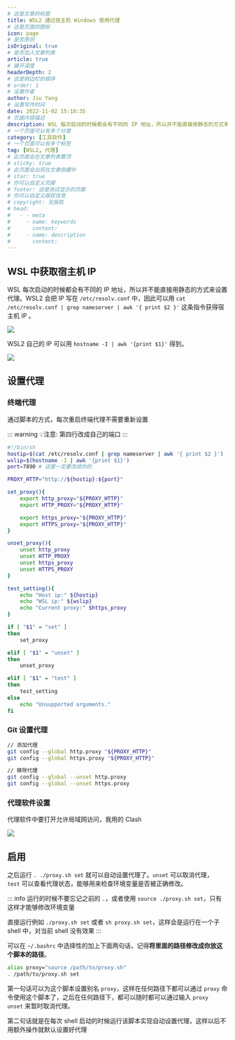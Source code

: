```yaml
---
# 这是文章的标题
title: WSL2 通过宿主机 Windows 使用代理
# 这是页面的图标
icon: page
# 是否原创
isOriginal: true
# 是否加入文章列表
article: true
# 展开深度
headerDepth: 2
# 这是侧边栏的顺序
# order: 1
# 设置作者
author: Jiu Yang
# 设置写作时间
date: 2022-11-02 15:18:35
# 页面内容描述
description: WSL 每次启动的时候都会有不同的 IP 地址，所以并不能直接用静态的方式来设置代理。提供一个简单的方式。
# 一个页面可以有多个分类
category: [工具软件]
# 一个页面可以有多个标签
tag: [WSL2, 代理]
# 此页面会在文章列表置顶
# sticky: true
# 此页面会出现在文章收藏中
# star: true
# 你可以自定义页脚
# footer: 这是测试显示的页脚
# 你可以自定义版权信息
# copyright: 无版权
# head:
#   - - meta
#     - name: keywords
#       content: 
#     - name: description
#       content: 
---
```


## WSL 中获取宿主机 IP

WSL 每次启动的时候都会有不同的 IP 地址，所以并不能直接用静态的方式来设置代理。WSL2 会把 IP 写在 `/etc/resolv.conf` 中，因此可以用 `cat /etc/resolv.conf | grep nameserver | awk '{ print $2 }'` 这条指令获得宿主机 IP 。

![](https://static.iamjy.com/blog-images/20221102152541.png-webp)

WSL2 自己的 IP 可以用 `hostname -I | awk '{print $1}'` 得到。

![](https://static.iamjy.com/blog-images/20221102152636.png-webp)

## 设置代理

### 终端代理

通过脚本的方式，每次重启终端代理不需要重新设置

::: warning
💡注意: 第四行改成自己的端口
:::
```bash
#!/bin/sh
hostip=$(cat /etc/resolv.conf | grep nameserver | awk '{ print $2 }')
wslip=$(hostname -I | awk '{print $1}')
port=7890 # 这里一定要改成你的

PROXY_HTTP="http://${hostip}:${port}"

set_proxy(){
    export http_proxy="${PROXY_HTTP}"
    export HTTP_PROXY="${PROXY_HTTP}"

    export https_proxy="${PROXY_HTTP}"
    export HTTPS_proxy="${PROXY_HTTP}"
}

unset_proxy(){
    unset http_proxy
    unset HTTP_PROXY
    unset https_proxy
    unset HTTPS_PROXY
}

test_setting(){
    echo "Host ip:" ${hostip}
    echo "WSL ip:" ${wslip}
    echo "Current proxy:" $https_proxy
}

if [ "$1" = "set" ]
then
    set_proxy

elif [ "$1" = "unset" ]
then
    unset_proxy

elif [ "$1" = "test" ]
then
    test_setting
else
    echo "Unsupported arguments."
fi
```

### Git 设置代理

```bash
// 添加代理
git config --global http.proxy "${PROXY_HTTP}"
git config --global https.proxy "${PROXY_HTTP}"

// 移除代理
git config --global --unset http.proxy
git config --global --unset https.proxy
```

### 代理软件设置

代理软件中要打开允许局域网访问，我用的 Clash

![](https://static.iamjy.com/blog-images/20221102154017.png-webp)

## 启用

之后运行 `. ./proxy.sh set` 就可以自动设置代理了。`unset` 可以取消代理，`test` 可以查看代理状态，能够用来检查环境变量是否被正确修改。

::: info
运行的时候不要忘记之前的 `.`，或者使用 `source ./proxy.sh set`，只有这样才能够修改环境变量

直接运行例如 `./proxy.sh set` 或者 `sh proxy.sh set`，这样会是运行在一个子 shell 中，对当前 shell 没有效果
:::

可以在 `~/.bashrc` 中选择性的加上下面两句话，记得**将里面的路径修改成你放这个脚本的路径**。

```bash
alias proxy="source /path/to/proxy.sh"
. /path/to/proxy.sh set
```

第一句话可以为这个脚本设置别名 `proxy`，这样在任何路径下都可以通过 `proxy` 命令使用这个脚本了，之后在任何路径下，都可以随时都可以通过输入 `proxy unset` 来暂时取消代理。

第二句话就是在每次 shell 启动的时候运行该脚本实现自动设置代理，这样以后不用额外操作就默认设置好代理
